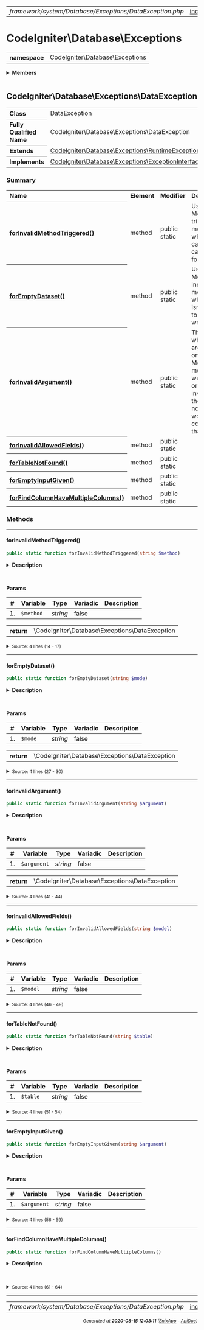 


 



<table>
<tr>
<td style="width:100%"><em>framework/system/Database/Exceptions/DataException.php</em></td>
<td><a href="../../../../../../../api/index.md">index</a></td>
<td><a href="../../../../../../../api/vendor/codeigniter4/framework/system/Database/Database.md">prev</a></td>
<td><a href="../../../../../../../api/vendor/codeigniter4/framework/system/Database/Exceptions/DatabaseException.md">next</a></td>
</tr>
</table>







# CodeIgniter\Database\Exceptions 
<table style="text-align:left">
<tr><th>namespace</th><td>CodeIgniter\Database\Exceptions</td></tr>
</table>

 

<details>
<summary style="margin-bottom:12px;"><strong>Members</strong></summary>
<table>
<tr><td><a href="../../../../../../../api/vendor/codeigniter4/framework/system/Database/Exceptions/DataException.md">CodeIgniter\Database\Exceptions\DataException</a></td></tr>
<tr><td><a href="../../../../../../../api/vendor/codeigniter4/framework/system/Database/Exceptions/DatabaseException.md">CodeIgniter\Database\Exceptions\DatabaseException</a></td></tr>
<tr><td><a href="../../../../../../../api/vendor/codeigniter4/framework/system/Database/Exceptions/ExceptionInterface.md">CodeIgniter\Database\Exceptions\ExceptionInterface</a></td></tr>
</table>
</details>



 

 
## CodeIgniter\Database\Exceptions\DataException

<table style="text-align:left">
<tr><th>Class</th><td>DataException</td></tr>
<tr><th>Fully Qualified Name</th><td>CodeIgniter\Database\Exceptions\DataException</td></tr>
<tr><th>Extends</th><td><a href="">CodeIgniter\Database\Exceptions\RuntimeException</a></td></tr>
<tr><th>Implements</th>
<td>
<a href="../../../../../../../api/vendor/codeigniter4/framework/system/Database/Exceptions/ExceptionInterface.md">CodeIgniter\Database\Exceptions\ExceptionInterface</a><br>
</td>
</tr>
</table>




### Summary


<table style="text-align:left;">
<tr>
<th>Name</th>
<th>Element</th>
<th>Modifier</th>
<th>Description</th>
</tr>


<tr>
<th><a href="#forInvalidMethodTriggered"><strong>forInvalidMethodTriggered</strong>()</a></th>
<td>method</td>
<td>
public<br>static

</td>
<td>Used by the Model&#039;s trigger() method when the callback cannot be found.</td>
</tr>
<tr>
<th><a href="#forEmptyDataset"><strong>forEmptyDataset</strong>()</a></th>
<td>method</td>
<td>
public<br>static

</td>
<td>Used by Model&#039;s insert/update methods when there isn&#039;t
any data to actually work with.</td>
</tr>
<tr>
<th><a href="#forInvalidArgument"><strong>forInvalidArgument</strong>()</a></th>
<td>method</td>
<td>
public<br>static

</td>
<td>Thrown when an argument for one of the Model&#039;s methods
were empty or otherwise invalid, and they could not be
to work correctly for that method.</td>
</tr>
<tr>
<th><a href="#forInvalidAllowedFields"><strong>forInvalidAllowedFields</strong>()</a></th>
<td>method</td>
<td>
public<br>static

</td>
<td></td>
</tr>
<tr>
<th><a href="#forTableNotFound"><strong>forTableNotFound</strong>()</a></th>
<td>method</td>
<td>
public<br>static

</td>
<td></td>
</tr>
<tr>
<th><a href="#forEmptyInputGiven"><strong>forEmptyInputGiven</strong>()</a></th>
<td>method</td>
<td>
public<br>static

</td>
<td></td>
</tr>
<tr>
<th><a href="#forFindColumnHaveMultipleColumns"><strong>forFindColumnHaveMultipleColumns</strong>()</a></th>
<td>method</td>
<td>
public<br>static

</td>
<td></td>
</tr>

</table>






### Methods


<hr>

#### forInvalidMethodTriggered()

```php
public static function forInvalidMethodTriggered(string $method)
```

<details>
<summary style="margin-bottom:12px;"><strong>Description</strong></summary>

<table>
<tr><td>
Used by the Model's trigger() method when the callback cannot be found.
</td></tr>
</table>


</details>



<table style="text-align:left">
</table>


**Params**

<table>
<thead>
<tr>
<th>#</th>
<th>Variable</th>
<th>Type</th>
<th>Variadic</th>
<th>Description</th>
</tr>
</thead>
<tbody>

<tr>
<td>1.</td>
<td><code>$method</code></td>
<td><em>string
</em></td>
<td>false</td>
<td></td>
</tr>


</tbody>
</table>



<table>
<tr>
<th style="vertical-align:top;">return</th>
<td>\CodeIgniter\Database\Exceptions\DataException
</td>
</tr>
</table>





<details>
<summary><small>Source: 4 lines (14 - 17)</small></summary>

```php
public static function forInvalidMethodTriggered(string $method)
{
	return new static(lang('Database.invalidEvent', [$method]));
}
```

</details>


<hr>

#### forEmptyDataset()

```php
public static function forEmptyDataset(string $mode)
```

<details>
<summary style="margin-bottom:12px;"><strong>Description</strong></summary>

<table>
<tr><td>
Used by Model's insert/update methods when there isn't
any data to actually work with.
</td></tr>
</table>


</details>



<table style="text-align:left">
</table>


**Params**

<table>
<thead>
<tr>
<th>#</th>
<th>Variable</th>
<th>Type</th>
<th>Variadic</th>
<th>Description</th>
</tr>
</thead>
<tbody>

<tr>
<td>1.</td>
<td><code>$mode</code></td>
<td><em>string
</em></td>
<td>false</td>
<td></td>
</tr>


</tbody>
</table>



<table>
<tr>
<th style="vertical-align:top;">return</th>
<td>\CodeIgniter\Database\Exceptions\DataException
</td>
</tr>
</table>





<details>
<summary><small>Source: 4 lines (27 - 30)</small></summary>

```php
public static function forEmptyDataset(string $mode)
{
	return new static(lang('Database.emptyDataset', [$mode]));
}
```

</details>


<hr>

#### forInvalidArgument()

```php
public static function forInvalidArgument(string $argument)
```

<details>
<summary style="margin-bottom:12px;"><strong>Description</strong></summary>

<table>
<tr><td>
Thrown when an argument for one of the Model's methods
were empty or otherwise invalid, and they could not be
to work correctly for that method.
</td></tr>
</table>


</details>



<table style="text-align:left">
</table>


**Params**

<table>
<thead>
<tr>
<th>#</th>
<th>Variable</th>
<th>Type</th>
<th>Variadic</th>
<th>Description</th>
</tr>
</thead>
<tbody>

<tr>
<td>1.</td>
<td><code>$argument</code></td>
<td><em>string
</em></td>
<td>false</td>
<td></td>
</tr>


</tbody>
</table>



<table>
<tr>
<th style="vertical-align:top;">return</th>
<td>\CodeIgniter\Database\Exceptions\DataException
</td>
</tr>
</table>





<details>
<summary><small>Source: 4 lines (41 - 44)</small></summary>

```php
public static function forInvalidArgument(string $argument)
{
	return new static(lang('Database.invalidArgument', [$argument]));
}
```

</details>


<hr>

#### forInvalidAllowedFields()

```php
public static function forInvalidAllowedFields(string $model)
```

<details>
<summary style="margin-bottom:12px;"><strong>Description</strong></summary>

*No description.*


</details>



<table style="text-align:left">
</table>


**Params**

<table>
<thead>
<tr>
<th>#</th>
<th>Variable</th>
<th>Type</th>
<th>Variadic</th>
<th>Description</th>
</tr>
</thead>
<tbody>

<tr>
<td>1.</td>
<td><code>$model</code></td>
<td><em>string
</em></td>
<td>false</td>
<td></td>
</tr>


</tbody>
</table>








<details>
<summary><small>Source: 4 lines (46 - 49)</small></summary>

```php
public static function forInvalidAllowedFields(string $model)
{
	return new static(lang('Database.invalidAllowedFields', [$model]));
}
```

</details>


<hr>

#### forTableNotFound()

```php
public static function forTableNotFound(string $table)
```

<details>
<summary style="margin-bottom:12px;"><strong>Description</strong></summary>

*No description.*


</details>



<table style="text-align:left">
</table>


**Params**

<table>
<thead>
<tr>
<th>#</th>
<th>Variable</th>
<th>Type</th>
<th>Variadic</th>
<th>Description</th>
</tr>
</thead>
<tbody>

<tr>
<td>1.</td>
<td><code>$table</code></td>
<td><em>string
</em></td>
<td>false</td>
<td></td>
</tr>


</tbody>
</table>








<details>
<summary><small>Source: 4 lines (51 - 54)</small></summary>

```php
public static function forTableNotFound(string $table)
{
	return new static(lang('Database.tableNotFound', [$table]));
}
```

</details>


<hr>

#### forEmptyInputGiven()

```php
public static function forEmptyInputGiven(string $argument)
```

<details>
<summary style="margin-bottom:12px;"><strong>Description</strong></summary>

*No description.*


</details>



<table style="text-align:left">
</table>


**Params**

<table>
<thead>
<tr>
<th>#</th>
<th>Variable</th>
<th>Type</th>
<th>Variadic</th>
<th>Description</th>
</tr>
</thead>
<tbody>

<tr>
<td>1.</td>
<td><code>$argument</code></td>
<td><em>string
</em></td>
<td>false</td>
<td></td>
</tr>


</tbody>
</table>








<details>
<summary><small>Source: 4 lines (56 - 59)</small></summary>

```php
public static function forEmptyInputGiven(string $argument)
{
	return new static(lang('Database.forEmptyInputGiven', [$argument]));
}
```

</details>


<hr>

#### forFindColumnHaveMultipleColumns()

```php
public static function forFindColumnHaveMultipleColumns()
```

<details>
<summary style="margin-bottom:12px;"><strong>Description</strong></summary>

*No description.*


</details>



<table style="text-align:left">
</table>










<details>
<summary><small>Source: 4 lines (61 - 64)</small></summary>

```php
public static function forFindColumnHaveMultipleColumns()
{
	return new static(lang('Database.forFindColumnHaveMultipleColumns'));
}
```

</details>





 


 
  




<hr>

<table>
<tr>
<td style="width:100%"><em>framework/system/Database/Exceptions/DataException.php</em></td>
<td><a href="../../../../../../../api/index.md">index</a></td>
<td><a href="../../../../../../../api/vendor/codeigniter4/framework/system/Database/Database.md">prev</a></td>
<td><a href="../../../../../../../api/vendor/codeigniter4/framework/system/Database/Exceptions/DatabaseException.md">next</a></td>
<td><a href="#">top</a></td></tr>
</table>




<div style="text-align:right;">

<small>_Generated at **2020-08-15 12:03:11**_ *([EnixApp](https://github.com/enix-app) - [ApiDoc](https://github.com/enix-app/apidoc))*</small>
</div>